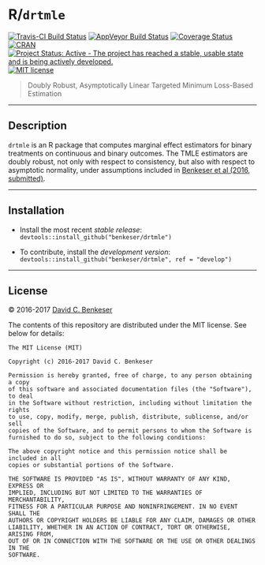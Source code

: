 # R/`drtmle`

[![Travis-CI Build Status](https://travis-ci.org/benkeser/drtmle.svg?branch=master)](https://travis-ci.org/benkeser/drtml)
[![AppVeyor Build  Status](https://ci.appveyor.com/api/projects/status/github/benkeser/drtmle?branch=master&svg=true)](https://ci.appveyor.com/project/benkeser/survtmle)
[![Coverage Status](https://img.shields.io/codecov/c/github/benkeser/drtmle/master.svg)](https://codecov.io/github/benkeser/survtmle?branch=master)
[![CRAN](http://www.r-pkg.org/badges/version/drtmle)](http://www.r-pkg.org/pkg/drtmle)
[![Project Status: Active - The project has reached a stable, usable state and is being actively developed.](http://www.repostatus.org/badges/latest/active.svg)](http://www.repostatus.org/#active)
[![MIT license](http://img.shields.io/badge/license-MIT-brightgreen.svg)](http://opensource.org/licenses/MIT)

> Doubly Robust, Asymptotically Linear Targeted Minimum Loss-Based Estimation 

---

## Description

`drtmle` is an R package that computes marginal effect estimators for binary 
treatments on continuous and binary outcomes. The TMLE estimators are doubly
robust, not only with respect to consistency, but also with respect to asymptotic 
normality, under assumptions included in [Benkeser et al (2016, submitted)](http://biostats.bepress.com/ucbbiostat/paper356/). 

---

## Installation

- Install the most recent _stable release_:
  `devtools::install_github("benkeser/drtmle")`

- To contribute, install the _development version_:
  `devtools::install_github("benkeser/drtmle", ref = "develop")`

---

## License

&copy; 2016-2017 [David C. Benkeser](http://www.benkeserstatistics.com)

The contents of this repository are distributed under the MIT license. See
below for details:
```
The MIT License (MIT)

Copyright (c) 2016-2017 David C. Benkeser

Permission is hereby granted, free of charge, to any person obtaining a copy
of this software and associated documentation files (the "Software"), to deal
in the Software without restriction, including without limitation the rights
to use, copy, modify, merge, publish, distribute, sublicense, and/or sell
copies of the Software, and to permit persons to whom the Software is
furnished to do so, subject to the following conditions:

The above copyright notice and this permission notice shall be included in all
copies or substantial portions of the Software.

THE SOFTWARE IS PROVIDED "AS IS", WITHOUT WARRANTY OF ANY KIND, EXPRESS OR
IMPLIED, INCLUDING BUT NOT LIMITED TO THE WARRANTIES OF MERCHANTABILITY,
FITNESS FOR A PARTICULAR PURPOSE AND NONINFRINGEMENT. IN NO EVENT SHALL THE
AUTHORS OR COPYRIGHT HOLDERS BE LIABLE FOR ANY CLAIM, DAMAGES OR OTHER
LIABILITY, WHETHER IN AN ACTION OF CONTRACT, TORT OR OTHERWISE, ARISING FROM,
OUT OF OR IN CONNECTION WITH THE SOFTWARE OR THE USE OR OTHER DEALINGS IN THE
SOFTWARE.
```